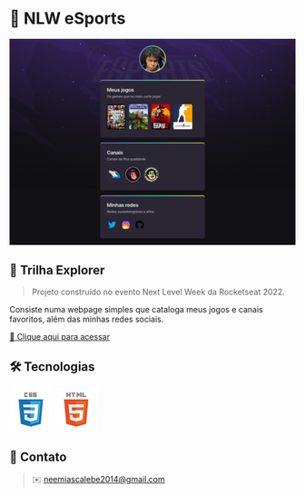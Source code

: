 # 🚀 NLW eSports 

![preview](./.github/preview.png)

## 🧭 Trilha Explorer

> Projeto construído no evento Next Level Week da Rocketseat 2022.

Consiste numa webpage simples que cataloga meus jogos e canais favoritos, além das minhas redes sociais.

[🔗 Clique aqui para acessar](https://miask3011.github.io/nlw-esports-explorer/)

## 🛠️ Tecnologias

<img src="https://github.com/z-alsamarai/README_icons/blob/main/language_and_tools/square/css/css.png?raw=true">
</img>
<img src="https://github.com/z-alsamarai/README_icons/blob/main/language_and_tools/square/html/html.png?raw=true">
</img>

## 📮 Contato

> ✉️ neemiascalebe2014@gmail.com